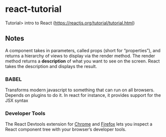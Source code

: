 # react-tutorial
Tutorial> intro to React (https://reactjs.org/tutorial/tutorial.html)


## Notes
A component takes in parameters, called props (short for “properties”), and returns a hierarchy of views to display via the render method.
The render method returns a __description__ of what you want to see on the screen. React takes the description and displays the result.

### BABEL
Transforms modern javascript to something that can run on all browsers.
Depends on plugins to do it.
In react for instance, it provides support for the JSX syntax

### Developer Tools
The React Devtools extension for [Chrome](https://chrome.google.com/webstore/detail/react-developer-tools/fmkadmapgofadopljbjfkapdkoienihi?hl=en) and [Firefox](https://addons.mozilla.org/en-US/firefox/addon/react-devtools/) lets you inspect a React component tree with your browser’s developer tools.
